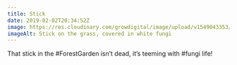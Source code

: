 ```yaml
---
title: Stick
date: 2019-02-02T20:34:52Z
image: https://res.cloudinary.com/growdigital/image/upload/v1549043353/stick-021EA7CA.jpg
imageAlt: Stick on the grass, covered in white fungi
---
```


That stick in the #ForestGarden isn’t dead, it’s teeming with #fungi life!
